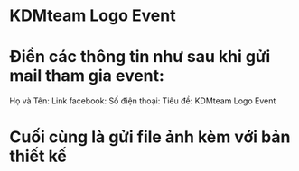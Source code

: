 # KDMteam Logo Event
# Điền các thông tin như sau khi gửi mail tham gia event:
<p>Họ và Tên:
Link facebook:
Số điện thoại:
Tiêu đề: KDMteam Logo Event
</p>
<h1>Cuối cùng là gửi file ảnh kèm với bản thiết kế</h1>
